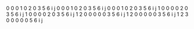 0 0 0 1 0 2 0 3 5 6
i   j
0 0 0 1 0 2 0 3 5 6
i      j
0 0 0 1 0 2 0 3 5 6
i         j
1 0 0 0 0 2 0 3 5 6
i         j
1 0 0 0 0 2 0 3 5 6
i            j
1 2 0 0 0 0 0 3 5 6
i            j
1 2 0 0 0 0 0 3 5 6
i              j
1 2 3 0 0 0 0 0 5 6
i              j